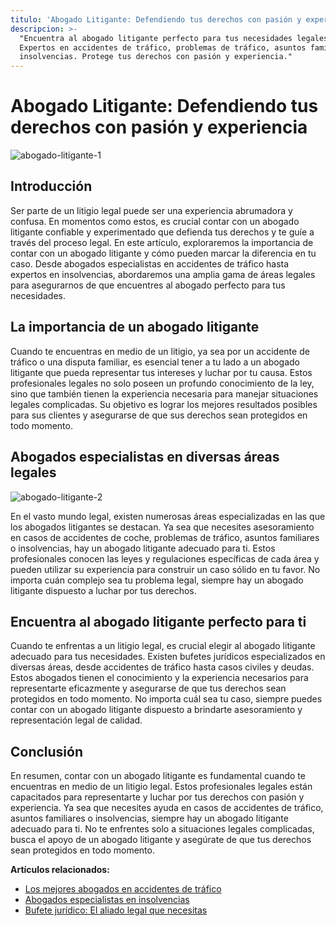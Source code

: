 ```yaml
---
titulo: 'Abogado Litigante: Defendiendo tus derechos con pasión y experiencia'
descripcion: >-
  "Encuentra al abogado litigante perfecto para tus necesidades legales.
  Expertos en accidentes de tráfico, problemas de tráfico, asuntos familiares e
  insolvencias. Protege tus derechos con pasión y experiencia."
---
```


# Abogado Litigante: Defendiendo tus derechos con pasión y experiencia

![abogado-litigante-1](./img/abogado-litigante-1.webp)

## Introducción

Ser parte de un litigio legal puede ser una experiencia abrumadora y confusa. En momentos como estos, es crucial contar con un abogado litigante confiable y experimentado que defienda tus derechos y te guíe a través del proceso legal. En este artículo, exploraremos la importancia de contar con un abogado litigante y cómo pueden marcar la diferencia en tu caso. Desde abogados especialistas en accidentes de tráfico hasta expertos en insolvencias, abordaremos una amplia gama de áreas legales para asegurarnos de que encuentres al abogado perfecto para tus necesidades.

## La importancia de un abogado litigante

Cuando te encuentras en medio de un litigio, ya sea por un accidente de tráfico o una disputa familiar, es esencial tener a tu lado a un abogado litigante que pueda representar tus intereses y luchar por tu causa. Estos profesionales legales no solo poseen un profundo conocimiento de la ley, sino que también tienen la experiencia necesaria para manejar situaciones legales complicadas. Su objetivo es lograr los mejores resultados posibles para sus clientes y asegurarse de que sus derechos sean protegidos en todo momento.

## Abogados especialistas en diversas áreas legales

![abogado-litigante-2](./img/abogado-litigante-2.webp)

En el vasto mundo legal, existen numerosas áreas especializadas en las que los abogados litigantes se destacan. Ya sea que necesites asesoramiento en casos de accidentes de coche, problemas de tráfico, asuntos familiares o insolvencias, hay un abogado litigante adecuado para ti. Estos profesionales conocen las leyes y regulaciones específicas de cada área y pueden utilizar su experiencia para construir un caso sólido en tu favor. No importa cuán complejo sea tu problema legal, siempre hay un abogado litigante dispuesto a luchar por tus derechos.

## Encuentra al abogado litigante perfecto para ti

Cuando te enfrentas a un litigio legal, es crucial elegir al abogado litigante adecuado para tus necesidades. Existen bufetes jurídicos especializados en diversas áreas, desde accidentes de tráfico hasta casos civiles y deudas. Estos abogados tienen el conocimiento y la experiencia necesarios para representarte eficazmente y asegurarse de que tus derechos sean protegidos en todo momento. No importa cuál sea tu caso, siempre puedes contar con un abogado litigante dispuesto a brindarte asesoramiento y representación legal de calidad.

## Conclusión

En resumen, contar con un abogado litigante es fundamental cuando te encuentras en medio de un litigio legal. Estos profesionales legales están capacitados para representarte y luchar por tus derechos con pasión y experiencia. Ya sea que necesites ayuda en casos de accidentes de tráfico, asuntos familiares o insolvencias, siempre hay un abogado litigante adecuado para ti. No te enfrentes solo a situaciones legales complicadas, busca el apoyo de un abogado litigante y asegúrate de que tus derechos sean protegidos en todo momento.

**Artículos relacionados:**

- [Los mejores abogados en accidentes de tráfico](los-mejores-abogados-en-accidentes-de-trafico)
- [Abogados especialistas en insolvencias](abogado-especialista-en-insolvencias)
- [Bufete jurídico: El aliado legal que necesitas](bufete-juridico)
